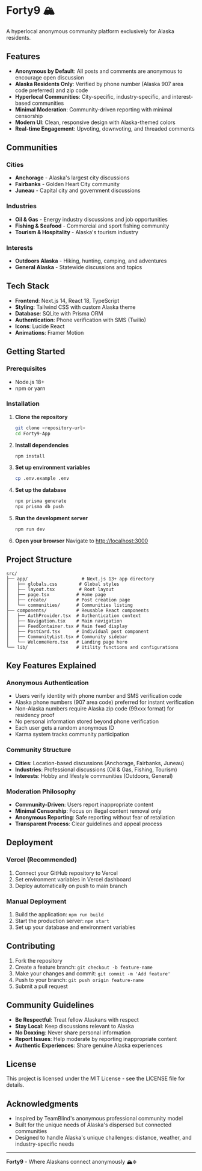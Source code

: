 # Forty9 🏔️

A hyperlocal anonymous community platform exclusively for Alaska residents.

## Features

- **Anonymous by Default**: All posts and comments are anonymous to encourage open discussion
- **Alaska Residents Only**: Verified by phone number (Alaska 907 area code preferred) and zip code
- **Hyperlocal Communities**: City-specific, industry-specific, and interest-based communities
- **Minimal Moderation**: Community-driven reporting with minimal censorship
- **Modern UI**: Clean, responsive design with Alaska-themed colors
- **Real-time Engagement**: Upvoting, downvoting, and threaded comments

## Communities

### Cities
- **Anchorage** - Alaska's largest city discussions
- **Fairbanks** - Golden Heart City community  
- **Juneau** - Capital city and government discussions

### Industries
- **Oil & Gas** - Energy industry discussions and job opportunities
- **Fishing & Seafood** - Commercial and sport fishing community
- **Tourism & Hospitality** - Alaska's tourism industry

### Interests
- **Outdoors Alaska** - Hiking, hunting, camping, and adventures
- **General Alaska** - Statewide discussions and topics

## Tech Stack

- **Frontend**: Next.js 14, React 18, TypeScript
- **Styling**: Tailwind CSS with custom Alaska theme
- **Database**: SQLite with Prisma ORM
- **Authentication**: Phone verification with SMS (Twilio)
- **Icons**: Lucide React
- **Animations**: Framer Motion

## Getting Started

### Prerequisites

- Node.js 18+ 
- npm or yarn

### Installation

1. **Clone the repository**
   ```bash
   git clone <repository-url>
   cd Forty9-App
   ```

2. **Install dependencies**
   ```bash
   npm install
   ```

3. **Set up environment variables**
   ```bash
   cp .env.example .env
   ```

4. **Set up the database**
   ```bash
   npx prisma generate
   npx prisma db push
   ```

5. **Run the development server**
   ```bash
   npm run dev
   ```

6. **Open your browser**
   Navigate to [http://localhost:3000](http://localhost:3000)

## Project Structure

```
src/
├── app/                    # Next.js 13+ app directory
│   ├── globals.css        # Global styles
│   ├── layout.tsx         # Root layout
│   ├── page.tsx          # Home page
│   ├── create/           # Post creation page
│   └── communities/      # Communities listing
├── components/           # Reusable React components
│   ├── AuthProvider.tsx  # Authentication context
│   ├── Navigation.tsx    # Main navigation
│   ├── FeedContainer.tsx # Main feed display
│   ├── PostCard.tsx      # Individual post component
│   ├── CommunityList.tsx # Community sidebar
│   └── WelcomeHero.tsx   # Landing page hero
└── lib/                  # Utility functions and configurations
```

## Key Features Explained

### Anonymous Authentication
- Users verify identity with phone number and SMS verification code
- Alaska phone numbers (907 area code) preferred for instant verification
- Non-Alaska numbers require Alaska zip code (99xxx format) for residency proof
- No personal information stored beyond phone verification
- Each user gets a random anonymous ID
- Karma system tracks community participation

### Community Structure
- **Cities**: Location-based discussions (Anchorage, Fairbanks, Juneau)
- **Industries**: Professional discussions (Oil & Gas, Fishing, Tourism)
- **Interests**: Hobby and lifestyle communities (Outdoors, General)

### Moderation Philosophy
- **Community-Driven**: Users report inappropriate content
- **Minimal Censorship**: Focus on illegal content removal only
- **Anonymous Reporting**: Safe reporting without fear of retaliation
- **Transparent Process**: Clear guidelines and appeal process

## Deployment

### Vercel (Recommended)
1. Connect your GitHub repository to Vercel
2. Set environment variables in Vercel dashboard
3. Deploy automatically on push to main branch

### Manual Deployment
1. Build the application: `npm run build`
2. Start the production server: `npm start`
3. Set up your database and environment variables

## Contributing

1. Fork the repository
2. Create a feature branch: `git checkout -b feature-name`
3. Make your changes and commit: `git commit -m 'Add feature'`
4. Push to your branch: `git push origin feature-name`
5. Submit a pull request

## Community Guidelines

- **Be Respectful**: Treat fellow Alaskans with respect
- **Stay Local**: Keep discussions relevant to Alaska
- **No Doxxing**: Never share personal information
- **Report Issues**: Help moderate by reporting inappropriate content
- **Authentic Experiences**: Share genuine Alaska experiences

## License

This project is licensed under the MIT License - see the LICENSE file for details.

## Acknowledgments

- Inspired by TeamBlind's anonymous professional community model
- Built for the unique needs of Alaska's dispersed but connected communities
- Designed to handle Alaska's unique challenges: distance, weather, and industry-specific needs

---

**Forty9** - Where Alaskans connect anonymously 🏔️❄️
